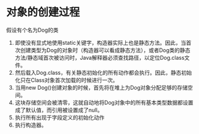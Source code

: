 # 对象的创建过程



假设有个名为Dog的类

1. 即使没有显式地使用static关键字，构造器实际上也是静态方法。因此，当首次创建类型为Dog的对象时（构造器可以看成静态方法），或者Dog类的静态方法/静态域首次被访问时，Java解释器必须查找路径，以定位Dog.class文件。
2. 然后载入Dog.class，有关静态初始化的所有动作都会执行。因此，静态初始化只在Class对象首次加载的时候进行一次。
3. 当用new Dog\(\)创建对象的时候，首先将在堆上为Dog对象分配足够的存储空间。
4. 这块存储空间会被清零，这就自动地将Dog对象中的所有基本类型数据都设置成了默认值，而引用被设置成了null。
5. 执行所有出现于字段定义的初始化动作
6. 执行构造器。

